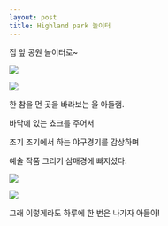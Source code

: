 ```yaml
---
layout: post
title: Highland park 놀이터
---
```




집 앞 공원 놀이터로~

![](https://dl.dropboxusercontent.com/u/9792864/20150409_163919.jpg)


![](https://dl.dropboxusercontent.com/u/9792864/20150409_163923.jpg)


한 참을 먼 곳을 바라보는 울 아들램. 

바닥에 있는 쵸크를 주어서 

조기 조기에서 하는 야구경기를 감상하며 

예술 작품 그리기 삼매경에 빠지셨다. 

![](https://dl.dropboxusercontent.com/u/9792864/1428632197362.jpeg)


![](https://dl.dropboxusercontent.com/u/9792864/1428632200128.jpeg)



그래 이렇게라도 하루에 한 번은 나가자 아들아!








